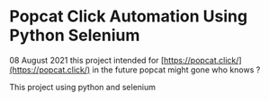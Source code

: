 # Popcat Click Automation Using Python Selenium

08 August 2021 this project intended for [https://popcat.click/](https://popcat.click/) in the future popcat might gone who knows ? 

This project using python and selenium

